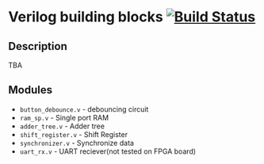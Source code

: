 # Verilog building blocks [![Build Status](https://travis-ci.org/mshr-h/verilog_building_block.svg)](https://travis-ci.org/mshr-h/verilog_building_block)

## Description

TBA

## Modules

- `button_debounce.v` - debouncing circuit
- `ram_sp.v` - Single port RAM
- `adder_tree.v` - Adder tree
- `shift_register.v` - Shift Register
- `synchronizer.v` - Synchronize data
- `uart_rx.v` - UART reciever(not tested on FPGA board)
